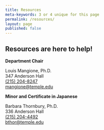 ```yaml
---
title: Resources
meta-keywords: 3 or 4 unique for this page
permalink: /resources/
layout: page
published: false
---
```


## Resources are here to help!

**Department Chair**

Louis Mangione, Ph.D.<br/>
347 Anderson Hall<br/>
[(215) 204-8247](tel:2152048247)<br/>
[mangione@temple.edu](mailto:mangione@temple.edu)<br/>

**Minor and Certificate in Japanese**

Barbara Thornbury, Ph.D.<br/>
336 Anderson Hall <br/>
[(215) 204-4492](tel:2152044492)<br/>
[bthor@temple.edu](mailto:bthor@temple.edu)<br/>
